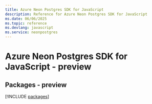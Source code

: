 ```yaml
---
title: Azure Neon Postgres SDK for JavaScript
description: Reference for Azure Neon Postgres SDK for JavaScript
ms.date: 06/06/2025
ms.topic: reference
ms.devlang: javascript
ms.service: neonpostgres
---
```

# Azure Neon Postgres SDK for JavaScript - preview
## Packages - preview
[!INCLUDE [packages](neon-postgres-index.md)]